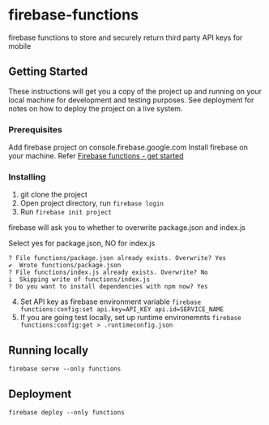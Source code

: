 # firebase-functions
firebase functions to store and securely return third party API keys for mobile

## Getting Started

These instructions will get you a copy of the project up and running on your local machine for development and testing purposes. See deployment for notes on how to deploy the project on a live system.

### Prerequisites

Add firebase project on console.firebase.google.com
Install firebase on your machine. Refer [Firebase functions - get started](https://firebase.google.com/docs/functions/get-started
)
### Installing

1. git clone the project
2. Open project directory, run `firebase login`
3. Run `firebase init project`

firebase will ask you to whether to overwrite package.json and index.js

Select yes for package.json, NO for index.js

```
? File functions/package.json already exists. Overwrite? Yes
✔  Wrote functions/package.json
? File functions/index.js already exists. Overwrite? No
i  Skipping write of functions/index.js
? Do you want to install dependencies with npm now? Yes
```
4. Set API key as firebase environment variable
`firebase functions:config:set api.key=API_KEY api.id=SERVICE_NAME`
5. If you are going test locally, set up runtime environemnts
`firebase functions:config:get > .runtimeconfig.json`


## Running locally

`firebase serve --only functions`

## Deployment

`firebase deploy --only functions`
